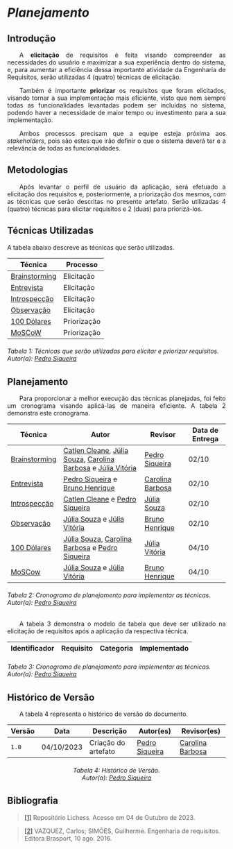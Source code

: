 # ***Planejamento***

## **Introdução**
<p align="justify">
&emsp;&emsp;A <b>elicitação</b> de requisitos é feita visando compreender as necessidades do usuário e maximizar a sua experiência dentro do sistema, e, para aumentar a eficiência dessa importante atividade da Engenharia de Requisitos, serão utilizadas 4 (quatro) técnicas de elicitação.
</p>
<p align="justify">
&emsp;&emsp;Também é importante <b>priorizar</b> os requisitos que foram elicitados, visando tornar a sua implementação mais eficiente, visto que nem sempre todas as funcionalidades levantadas podem ser incluídas no sistema, podendo haver a necessidade de maior tempo ou investimento para a sua implementação.
</p>
<p align="justify">
&emsp;&emsp;Ambos processos precisam que a equipe esteja próxima aos <i>stakeholders</i>, pois são estes que irão definir o que o sistema deverá ter e a relevância de todas as funcionalidades.
</p>

## **Metodologias**
<p align="justify">
&emsp;&emsp;Após levantar o perfil de usuário da aplicação, será efetuado a elicitação dos requisitos e, posteriormente, a priorização dos mesmos, com as técnicas que serão descritas no presente artefato. Serão utilizadas 4 (quatro) técnicas para elicitar requisitos e 2 (duas) para priorizá-los. 
</p>

## **Técnicas Utilizadas**
<p align="justify">A tabela abaixo descreve as técnicas que serão utilizadas.
</p>

| Técnica | Processo |
| ------- | -------- |
| [Brainstorming](https://requisitos-de-software.github.io/2023.2-Jitsi/Elicitacao/tecnicas/brainstorming/) | Elicitação | 
| [Entrevista](https://requisitos-de-software.github.io/2023.2-Jitsi/Elicitacao/tecnicas/entrevista/) | Elicitação | 
| [Introspecção](https://requisitos-de-software.github.io/2023.2-Jitsi/Elicitacao/tecnicas/introspec%C3%A7%C3%A3o/) | Elicitação | 
| [Observação](https://requisitos-de-software.github.io/2023.2-Jitsi/Elicitacao/tecnicas/observacao/) | Elicitação | 
| [100 Dólares](https://requisitos-de-software.github.io/2023.2-Jitsi/Elicitacao/priorizacao/100Dolares/) | Priorização |
| [MoSCoW](https://requisitos-de-software.github.io/2023.2-Jitsi/Elicitacao/priorizacao/MoSCoW/) | Priorização | 
<h6> Tabela 1: Técnicas que serão utilizadas para elicitar e priorizar requisitos.
<br> Autor(a): <a href="https://github.com/PedroSiq">Pedro Siqueira</a></h6>

## **Planejamento**
<p align="justify">
&emsp;&emsp;Para proporcionar a melhor execução das técnicas planejadas, foi feito um cronograma visando aplicá-las de maneira eficiente. A tabela 2 demonstra este cronograma.
</p>

| Técnica | Autor | Revisor | Data de Entrega |
| ------- | ----- | ------- | --------------- |
| [Brainstorming](https://requisitos-de-software.github.io/2023.2-Jitsi/Elicitacao/tecnicas/brainstorming/) | [Catlen Cleane](https://github.com/catlenc), [Júlia Souza](https://github.com/JuliaSSouza), [Carolina Barbosa](https://github.com/CarolinaBarb) e [Júlia Vitória](https://github.com/Juhvitoria4) | [Pedro Siqueira](https://github.com/PedroSiq) | 02/10 |
| [Entrevista](https://requisitos-de-software.github.io/2023.2-Jitsi/Elicitacao/tecnicas/entrevista/) | [Pedro Siqueira](https://github.com/PedroSiq) e [Bruno Henrique](https://github.com/BrunoHenrique00) | [Carolina Barbosa](https://github.com/CarolinaBarb) | 02/10 |
| [Introspecção](https://requisitos-de-software.github.io/2023.2-Jitsi/Elicitacao/tecnicas/introspec%C3%A7%C3%A3o/) | [Catlen Cleane](https://github.com/catlenc) e [Pedro Siqueira](https://github.com/PedroSiq) | [Júlia Souza](https://github.com/JuliaSSouza) | 02/10 |
| [Observação](https://requisitos-de-software.github.io/2023.2-Jitsi/Elicitacao/tecnicas/observacao/) | [Júlia Souza](https://github.com/JuliaSSouza) e [Júlia Vitória](https://github.com/Juhvitoria4) | [Bruno Henrique](https://github.com/BrunoHenrique00) | 02/10 | 
| [100 Dólares](https://requisitos-de-software.github.io/2023.2-Jitsi/Elicitacao/priorizacao/100Dolares/) | [Júlia Souza](https://github.com/JuliaSSouza), [Carolina Barbosa](https://github.com/CarolinaBarb) e [Pedro Siqueira](https://github.com/PedroSiq) | [Júlia Vitória](https://github.com/Juhvitoria4) | 04/10 | 
| [MoSCow](https://requisitos-de-software.github.io/2023.2-Jitsi/Elicitacao/priorizacao/MoSCoW/) | [Júlia Souza](https://github.com/JuliaSSouza) e [Júlia Vitória](https://github.com/Juhvitoria4) | [Bruno Henrique](https://github.com/BrunoHenrique00) | 04/10 | 

<h6> Tabela 2: Cronograma de planejamento para implementar as técnicas.
<br> Autor(a): <a href="https://github.com/PedroSiq">Pedro Siqueira</a></h6>

<p align="justify">
&emsp;&emsp;A tabela 3 demonstra o modelo de tabela que deve ser utilizado na elicitação de requisitos após a aplicação da respectiva técnica.
</p>

| Identificador | Requisito | Categoria | Implementado | 
| ------------- | -------------------- | --------- | ------- | 

<h6> Tabela 3: Cronograma de planejamento para implementar as técnicas.
<br> Autor(a): <a href="https://github.com/PedroSiq">Pedro Siqueira</a></h6>

## **Histórico de Versão**
<p align="justify">
&emsp;&emsp;A tabela 4 representa o histórico de versão do documento.
</p>

| Versão | Data | Descrição | Autor(es) | Revisor(es) |
| ------ | ---- | --------- | --------- | ---------- |
| `1.0`  | 04/10/2023 | Criação do artefato  | [Pedro Siqueira](https://github.com/PedroSiq)  | [Carolina Barbosa](https://github.com/CarolinaBarb) |
<h6 align="center"> Tabela 4: Histórico de Versão.
<br> Autor(a): <a href="https://github.com/PedroSiq">Pedro Siqueira</a></h6>

## **Bibliografia**
> <a href="https://requisitos-de-software.github.io/2022.2-Lichess/elicitacao/entrevista/">[1]</a>  Repositório Lichess. Acesso em 04 de Outubro de 2023.

> <a href="https://aprender3.unb.br/pluginfile.php/2692771/mod_resource/content/3/Elicitacao%20de%20Req%202.pdf">[2]</a> VAZQUEZ, Carlos; SIMÕES, Guilherme. Engenharia de requisitos. Editora Brasport, 10 ago. 2016.